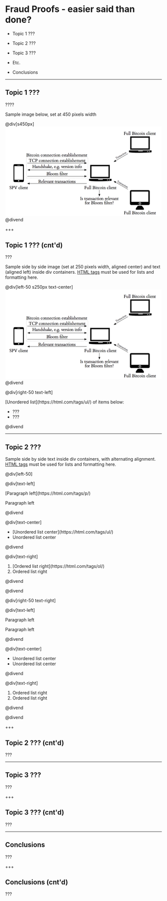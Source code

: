 # Fraud Proofs - easier said than done?

- Topic 1 ???

- Topic 2 ???

- Topic 3 ???

- Etc. 

- Conclusions

---

## Topic 1 ???

????

Sample image below, set at 450 pixels width

@div[s450px]
![My Sample Image](https://raw.githubusercontent.com/tari-labs/tari-university/fraudproofs/src/cryptography/fraud-proofs-1/sources/spv.png)
@divend

+++

## Topic 1 ??? (cnt'd)

???

Sample side by side image (set at 250 pixels width, aligned center) and text (aligned left) inside div containers. [HTML tags](https://html.com/tags/) must be used for lists and formatting here.

@div[left-50 s250px text-center]
![My Sample Image](https://raw.githubusercontent.com/tari-labs/tari-university/fraudproofs/src/cryptography/fraud-proofs-1/sources/spv.png)
@divend

@div[right-50 text-left]

<p>[Unordered list](https://html.com/tags/ul/) of items below:

<ul>
<li>???
<li>???
</ul>
@divend

---

## Topic 2 ???

Sample side by side text inside div containers, with alternating alignment.  [HTML tags](https://html.com/tags/) must be used for lists and formatting here.

@div[left-50]

@div[text-left]

<p>[Paragraph left](https://html.com/tags/p/)
<p>Paragraph left


@divend

@div[text-center]

<ul>
<li>[Unordered list center](https://html.com/tags/ul/)
<li>Unordered list center
</ul>


@divend

@div[text-right]

<ol>
<li>[Ordered list right](https://html.com/tags/ol/)
<li>Ordered list right
</ol>


@divend

@divend



@div[right-50 text-right]

@div[text-left]

<p>Paragraph left
<p>Paragraph left


@divend

@div[text-center]

<ul>
<li>Unordered list center
<li>Unordered list center
</ul>


@divend

@div[text-right]

<ol>
<li>Ordered list right
<li>Ordered list right
</ol>


@divend

@divend

+++

## Topic 2 ??? (cnt'd)

???

---

## Topic 3 ???

???

+++

## Topic 3 ??? (cnt'd)

???

---

## Conclusions

???

+++

## Conclusions (cnt'd)

???
